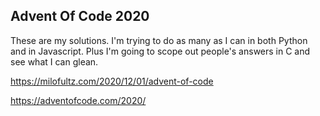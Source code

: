 ## Advent Of Code 2020

These are my solutions. I'm trying to do as many as I can in both Python and in Javascript. Plus I'm going to scope out people's answers in C and see what I can glean.

<https://milofultz.com/2020/12/01/advent-of-code>

<https://adventofcode.com/2020/>
